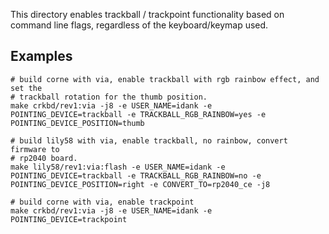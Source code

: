 This directory enables trackball / trackpoint functionality based on command
line flags, regardless of the keyboard/keymap used.

## Examples

```
# build corne with via, enable trackball with rgb rainbow effect, and set the
# trackball rotation for the thumb position.
make crkbd/rev1:via -j8 -e USER_NAME=idank -e POINTING_DEVICE=trackball -e TRACKBALL_RGB_RAINBOW=yes -e POINTING_DEVICE_POSITION=thumb

# build lily58 with via, enable trackball, no rainbow, convert firmware to
# rp2040 board.
make lily58/rev1:via:flash -e USER_NAME=idank -e POINTING_DEVICE=trackball -e TRACKBALL_RGB_RAINBOW=no -e POINTING_DEVICE_POSITION=right -e CONVERT_TO=rp2040_ce -j8

# build corne with via, enable trackpoint
make crkbd/rev1:via -j8 -e USER_NAME=idank -e POINTING_DEVICE=trackpoint
```
